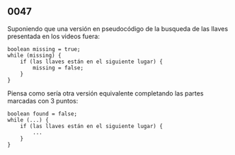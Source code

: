 ## 0047

Suponiendo que una versión en pseudocódigo de la busqueda de las llaves presentada en los videos fuera:

    boolean missing = true;
    while (missing) {
        if (las llaves están en el siguiente lugar) {
            missing = false;
        }
    }

Piensa como sería otra versión equivalente completando las partes marcadas con 3 puntos:

    boolean found = false;
    while (...) {
        if (las llaves están en el siguiente lugar) {
            ...
        }
    }

